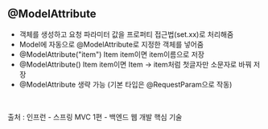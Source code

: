 ## **@ModelAttribute** ##
* 객체를 생성하고 요청 파라미터 값을 프로퍼티 접근법(set.xx)로 처리해줌  
* Model에 자동으로 @ModelAttribute로 지정한 객체를 넣어줌  
* @ModelAttribute("item") Item item이면 item이름으로 저장  
* @ModelAttribute() Item item이면 Item -> item처럼 첫글자만 소문자로 바꿔 저장
* @ModelAttribute 생략 가능 (기본 타입은 @RequestParam으로 작동)  

</br>

출처 : 인프런 - 스프링 MVC 1편 - 백엔드 웹 개발 핵심 기술
